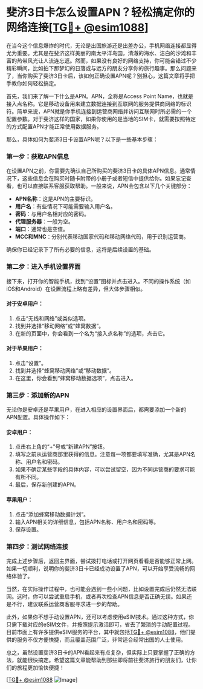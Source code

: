 # 斐济3日卡怎么设置APN？轻松搞定你的网络连接[[TG💪+ @esim1088](https://t.me/s/esim1088)]

在当今这个信息爆炸的时代，无论是出国旅游还是出差办公，手机网络连接都显得尤为重要。尤其是在斐济这样美丽的南太平洋岛国，清澈的海水、洁白的沙滩和丰富的热带风光让人流连忘返。然而，如果没有良好的网络支持，你可能会错过不少精彩瞬间，比如拍下那梦幻的日落或与远方的朋友分享你的旅行趣事。那么问题来了，当你购买了斐济3日卡后，该如何正确设置APN呢？别担心，这篇文章将手把手教你如何轻松搞定。

首先，我们来了解一下什么是APN。APN，全称是Access Point Name，也就是接入点名称。它是移动设备用来建立数据连接到互联网的服务提供商网络的标识符。简单来说，APN就是你手机连接到运营商网络并访问互联网时所必需的一个配置参数。对于斐济这样的国家，如果你使用的是当地的SIM卡，就需要按照特定的方式配置APN才能正常使用数据服务。

那么，具体如何为斐济3日卡设置APN呢？以下是一些基本步骤：

### 第一步：获取APN信息
在设置APN之前，你需要先确认自己所购买的斐济3日卡的具体APN信息。通常情况下，这些信息会在购买时随卡附带的小册子或者短信中提供给你。如果忘记查看，也可以直接联系客服获取帮助。一般来说，APN会包含以下几个关键部分：
- **APN名称**：这是APN的主要标识。
- **用户名**：有些情况下可能需要输入用户名。
- **密码**：与用户名相对应的密码。
- **代理服务器**：一般为空。
- **端口**：通常也是空值。
- **MCC和MNC**：分别代表移动国家代码和移动网络代码，用于识别运营商。

确保你已经记录下了所有必要的信息，这将是后续设置的基础。

### 第二步：进入手机设置界面
接下来，打开你的智能手机，找到“设置”图标并点击进入。不同的操作系统（如iOS和Android）在设置流程上略有差异，但大体步骤相似。

#### 对于安卓用户：
1. 点击“无线和网络”或类似选项。
2. 找到并选择“移动网络”或“蜂窝数据”。
3. 在新的页面中，你会看到一个名为“接入点名称”的选项，点击它。

#### 对于苹果用户：
1. 点击“设置”。
2. 找到并选择“蜂窝移动网络”或“移动数据”。
3. 在这里，你会看到“蜂窝移动数据选项”，点击进入。

### 第三步：添加新的APN
无论你是安卓还是苹果用户，在进入相应的设置界面后，都需要添加一个新的APN配置。具体操作如下：

#### 安卓用户：
1. 点击右上角的“+”号或“新建APN”按钮。
2. 填写之前从运营商那里获得的信息。注意每一项都要填写准确，尤其是APN名称、用户名和密码。
3. 如果不确定某些字段的具体内容，可以尝试留空，因为不同运营商的要求可能有所不同。
4. 最后，保存新创建的APN。

#### 苹果用户：
1. 点击“添加蜂窝移动数据计划”。
2. 输入APN相关的详细信息，包括APN名称、用户名和密码等。
3. 保存设置。

### 第四步：测试网络连接
完成上述步骤后，返回主界面，尝试拨打电话或打开网页看看是否能够正常上网。如果一切顺利，说明你的斐济3日卡已经成功设置了APN，可以开始享受流畅的网络体验了。

当然，在实际操作过程中，也可能会遇到一些小问题，比如设置完成后仍然无法联网。这时，你可以尝试重启手机，或者再次检查APN信息是否正确无误。如果还是不行，建议联系运营商客服寻求进一步的帮助。

此外，如果你不想手动设置APN，还可以考虑使用eSIM技术。通过这种方式，你只需下载对应的eSIM文件，并按照提示激活即可，省去了繁琐的手动配置过程。目前市面上有许多提供eSIM服务的平台，其中就包括[TG💪+ @esim1088](https://t.me/s/esim1088)，他们提供的服务不仅方便快捷，而且覆盖范围广泛，非常适合经常出国的人士使用。

总之，虽然设置斐济3日卡的APN看起来有点复杂，但实际上只要掌握了正确的方法，就能很快搞定。希望这篇文章能帮助到那些即将前往斐济旅行的朋友们，让你们的旅程更加愉快便捷！

[[TG💪+ @esim1088](https://t.me/s/esim1088) ![Image](https://i.postimg.cc/4NQfJmqS/Snipaste-2025-05-13-00-14-12.png)]